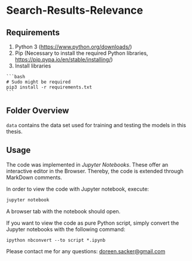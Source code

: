 # Search-Results-Relevance


## Requirements

  1. Python 3 (<https://www.python.org/downloads/>)
  2. Pip (Necessary to install the required Python libraries, <https://pip.pypa.io/en/stable/installing/>)
  3. Install libraries

    ```bash
    # Sudo might be required
    pip3 install -r requirements.txt
    ```

## Folder Overview
`data` contains the data set used for training and testing the models in this thesis.


## Usage

The code was implemented in *Jupyter Notebooks*. These offer an interactive editor in the Browser. Thereby, the code is extended through MarkDown comments.

In order to view the code with Jupyter notebook, execute:

```bash
jupyter notebook
```

A browser tab with the notebook should open.

If you want to view the code as pure Python script, simply convert the Jupyter notebooks with the following command:

```
ipython nbconvert --to script *.ipynb
```

Please contact me for any questions: <doreen.sacker@gmail.com>
